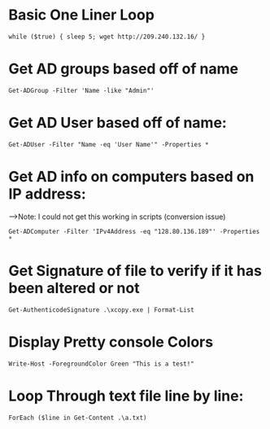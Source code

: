 # Basic One Liner Loop

```
while ($true) { sleep 5; wget http://209.240.132.16/ }
```

# Get AD groups based off of name
```
Get-ADGroup -Filter 'Name -like "Admin"'
```

# Get AD User based off of name:
```
Get-ADUser -Filter "Name -eq 'User Name'" -Properties *
```

# Get AD info on computers based on IP address:
-->Note: I could not get this working in scripts (conversion issue)

```
Get-ADComputer -Filter 'IPv4Address -eq "128.80.136.189"' -Properties *
```

# Get Signature of file to verify if it has been altered or not
```
Get-AuthenticodeSignature .\xcopy.exe | Format-List

```

# Display Pretty console Colors
```
Write-Host -ForegroundColor Green "This is a test!"
```

# Loop Through text file line by line:
```
ForEach ($line in Get-Content .\a.txt)
```
